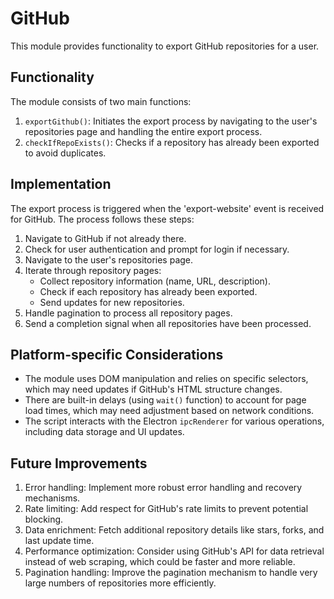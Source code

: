 # GitHub

This module provides functionality to export GitHub repositories for a user.

## Functionality 

The module consists of two main functions:

1. `exportGithub()`: Initiates the export process by navigating to the user's repositories page and handling the entire export process.
2. `checkIfRepoExists()`: Checks if a repository has already been exported to avoid duplicates.

## Implementation

The export process is triggered when the 'export-website' event is received for GitHub. The process follows these steps:

1. Navigate to GitHub if not already there.
2. Check for user authentication and prompt for login if necessary.
3. Navigate to the user's repositories page.
4. Iterate through repository pages:
   - Collect repository information (name, URL, description).
   - Check if each repository has already been exported.
   - Send updates for new repositories.
5. Handle pagination to process all repository pages.
6. Send a completion signal when all repositories have been processed.

## Platform-specific Considerations

- The module uses DOM manipulation and relies on specific selectors, which may need updates if GitHub's HTML structure changes.
- There are built-in delays (using `wait()` function) to account for page load times, which may need adjustment based on network conditions.
- The script interacts with the Electron `ipcRenderer` for various operations, including data storage and UI updates.

## Future Improvements

1. Error handling: Implement more robust error handling and recovery mechanisms.
2. Rate limiting: Add respect for GitHub's rate limits to prevent potential blocking.
3. Data enrichment: Fetch additional repository details like stars, forks, and last update time.
4. Performance optimization: Consider using GitHub's API for data retrieval instead of web scraping, which could be faster and more reliable.
5. Pagination handling: Improve the pagination mechanism to handle very large numbers of repositories more efficiently.
